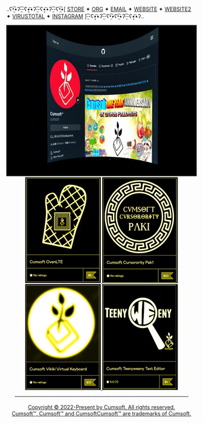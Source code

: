 
..ʕ•̫͡•ʔ-̫͡-ʕ•͓͡•ʔ-̫͡-ʕ•͓͡•ʔ-̫͡-ʕ•̫͡•[ [STORE](https://cumsoft.gumroad.com) ✦ [ORG](https://github.com/cumsoftcumsoft) ✦ [EMAIL](mailto:cumsoft.subscribe@gmail.com) ✦ [WEBSITE](https://cumsoft.wixsite.com/cumsoft) ✦ [WEBSITE2](https://www.virustotal.com/gui/collection/88e81efe67f5153218c0dd5b07ef9cdea6e8e48988132458a6a2bed80780957f) ✦ [VIRUSTOTAL](https://www.virustotal.com/gui/collection/88e81efe67f5153218c0dd5b07ef9cdea6e8e48988132458a6a2bed80780957f) ✦ [INSTAGRAM](https://instagram.com/cumsoftcumsoft?igshid=YmMyMTA2M2Y=) ]-̫͡-ʕ•͓͡•ʔ-̫͡-ʕ•̫͡•ʕ•̫͡•ʔ-̫͡-ʕ•͓͡•ʔ..</div>
<div align="center">
  
<a href="https://cumsoft.gumroad.com">
  <img src="https://github.com/cumsoft/cumsoft/blob/52ab067064e59a8319e7a4f3b0932573d9e89992/CumsoftEnvQ123.jpg" alt="Cursorority" style="width:810px;height:400px;">
</a>
<br>
<a href="https://cumsoft.gumroad.com/l/OvenLTE">
  <img src="https://github.com/cumsoft/cumsoft/blob/e0ccb7278d3a8783b99b2a85320a68c3aac02ac8/OvenLTE_Flyer.jpg" style="width:200px;height:280px;">
</a>
<a href="https://cumsoft.gumroad.com/l/Cumsoft_Cursorority_Pak1">
  <img src="https://github.com/cumsoft/cumsoft/blob/e0ccb7278d3a8783b99b2a85320a68c3aac02ac8/Cursorority_Pak1_Flyer.jpg" alt="Vikiki" style="width:200px;height:280px;">
</a>
<a href="https://cumsoft.gumroad.com/l/Vikiki">
  <img src="https://github.com/cumsoft/cumsoft/blob/e0ccb7278d3a8783b99b2a85320a68c3aac02ac8/Vikiki_Flyer.jpg" alt="Teenyweeny" style="width:200px;height:280px;">
</a>
<a href="https://cumsoft.gumroad.com/l/Teenyweeny">
  <img src="https://github.com/cumsoft/cumsoft/blob/e0ccb7278d3a8783b99b2a85320a68c3aac02ac8/Teenyweeny_Flyer.jpg" alt="Teenyweeny" style="width:200px;height:280px;">
</a>
<br>
________________________________________________________________________
<br>
<a href="https://github.com/cumsoftcumsoft">
  <!---
<img src="https://static.wixstatic.com/media/5dac0a_f350a68550744e2e97c8b473ce00313f~mv2.gif" style="width:150px;height:150px;"></a>
<img src="https://static.wixstatic.com/media/5dac0a_f350a68550744e2e97c8b473ce00313f~mv2.gif" style="width:150px;height:150px;"></a>

<iframe src="https://www.timeanddate.com/counters/fullscreen.html?mode=m&iso=20230108T00&year=2023&month=1&day=8&hour=0&min=0&sec=0&p0=179&msg=CUMSOFT%20ONE%20YEAR%20ANNIVERSARY" allowTransparency="true" frameborder="0" width="181" height="69"></iframe>
<iframe src="https://www.timeanddate.com/counters/fullscreen.html?mode=a&iso=20230108T00&year=2023&month=1&day=8&hour=0&min=0&sec=0&p0=179&msg=CUMSOFT%20ONE%20YEAR%20ANNIVERSARY" allowTransparency="true" frameborder="0" width="181" height="69"></iframe>
--->
<br>
<div>
Copyright © 2022-Present by Cumsoft. All rights reserved.
<br>
Cumsoft™, Cumsoft™ and CumsoftCumsoft™ are trademarks of Cumsoft.
</div>
</p>

